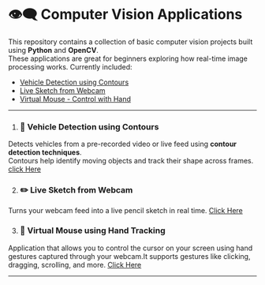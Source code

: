 # 👁️‍🗨️ Computer Vision Applications

This repository contains a collection of basic computer vision projects built using **Python** and **OpenCV**.  
These applications are great for beginners exploring how real-time image processing works.
Currently included:

* [Vehicle Detection using Contours](#-vehicle-detection-using-contours)
* [Live Sketch from Webcam](#️-live-sketch-from-webcam)
* [Virtual Mouse - Control with Hand](#-virtual-mouse-using-hand-tracking)



-----

1. ### 🚗 **Vehicle Detection using Contours**
Detects vehicles from a pre-recorded video or live feed using **contour detection techniques**.  
Contours help identify moving objects and track their shape across frames.
[click Here](https://github.com/muhammadfahd/Computer-Vision-Applications/tree/main/1-Vehicle%20Detetion%20using%20contour%20concept)

2. ### ✏️ **Live Sketch from Webcam**
Turns your webcam feed into a live pencil sketch in real time.
[Click Here](https://github.com/muhammadfahd/Computer-Vision-Applications/tree/main/2-Live%20Sketch)

3. ### 📸 **Virtual Mouse using Hand Tracking**
Application that allows you to control the cursor on your screen using hand gestures captured through your webcam.It supports gestures like clicking, dragging, scrolling, and more.
[Click Here](https://github.com/muhammadfahd/Computer-Vision-Applications/tree/main/3-My%20Virtual%20Mouse)

---


